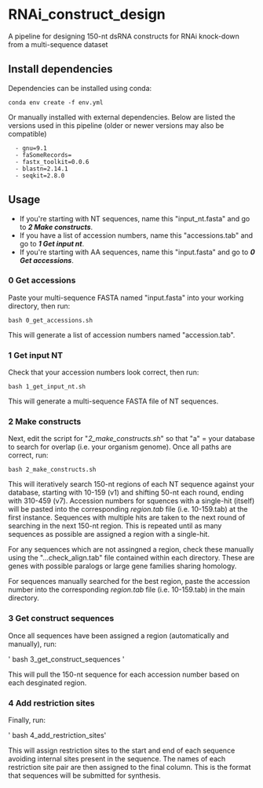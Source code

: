 # RNAi_construct_design
A pipeline for designing 150-nt dsRNA constructs for RNAi knock-down from a multi-sequence dataset

## Install dependencies
Dependencies can be installed using conda:

`conda env create -f env.yml`

Or manually installed with external dependencies. Below are listed the versions used in this pipeline (older or newer versions may also be compatible)

```
  - gnu=9.1
  - faSomeRecords=
  - fastx_toolkit=0.0.6
  - blastn=2.14.1
  - seqkit=2.8.0
```

## Usage

- If you're starting with NT sequences, name this "input_nt.fasta" and go to _**2 Make constructs**_.
- If you have a list of accession numbers, name this "accessions.tab" and go to _**1 Get input nt**_.
- If you're starting with AA sequences, name this "input.fasta" and go to _**0 Get accessions**_.
  
### 0 Get accessions 

Paste your multi-sequence FASTA named "input.fasta" into your working directory, then run:

` bash 0_get_accessions.sh `

This will generate a list of accession numbers named "accession.tab". 

### 1 Get input NT

Check that your accession numbers look correct, then run:

` bash 1_get_input_nt.sh `

This will generate a multi-sequence FASTA file of NT sequences. 

### 2 Make constructs

Next, edit the script for "_2_make_constructs.sh_" so that "a" = your database to search for overlap (i.e. your organism genome). Once all paths are correct, run:

` bash 2_make_constructs.sh `

This will iteratively search 150-nt regions of each NT sequence against your database, starting with 10-159 (v1) and shifting 50-nt each round, ending with 310-459 (v7). Accession numbers for squences with a single-hit (itself) will be pasted into the corresponding _region.tab_ file (i.e. 10-159.tab) at the first instance. Sequences with multiple hits are taken to the next round of searching in the next 150-nt region. This is repeated until as many sequences as possible are assigned a region with a single-hit. 

For any sequences which are not assingned a region, check these manually using the "...check_align.tab" file contained within each directory. These are genes with possible paralogs or large gene families sharing homology.

For sequences manually searched for the best region, paste the accession number into the corresponding _region.tab_ file (i.e. 10-159.tab) in the main directory. 

### 3 Get construct sequences

Once all sequences have been assigned a region (automatically and manually), run:

' bash 3_get_construct_sequences '

This will pull the 150-nt sequence for each accession number based on each desginated region. 

### 4 Add restriction sites

Finally, run:

' bash 4_add_restriction_sites' 

This will assign restriction sites to the start and end of each sequence avoiding internal sites present in the sequence. The names of each restriction site pair are then assigned to the final column. This is the format that sequences will be submitted for synthesis. 
